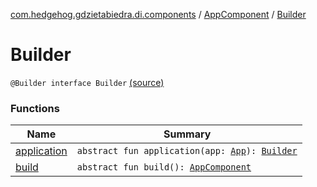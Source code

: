 [com.hedgehog.gdzietabiedra.di.components](../../index.md) / [AppComponent](../index.md) / [Builder](./index.md)

# Builder

`@Builder interface Builder` [(source)](https://github.com/asvid/GdzieTaBiedra/tree/master/app/src/main/java/com/hedgehog/gdzietabiedra/di/components/AppComponent.kt#L32)

### Functions

| Name | Summary |
|---|---|
| [application](application.md) | `abstract fun application(app: `[`App`](../../../com.hedgehog.gdzietabiedra/-app/index.md)`): `[`Builder`](./index.md) |
| [build](build.md) | `abstract fun build(): `[`AppComponent`](../index.md) |
